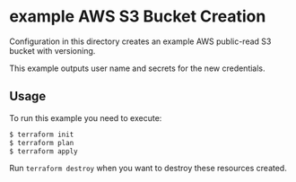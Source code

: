 # example AWS S3 Bucket Creation

Configuration in this directory creates an example AWS public-read S3 bucket with versioning.

This example outputs user name and secrets for the new credentials.

## Usage

To run this example you need to execute:

```bash
$ terraform init
$ terraform plan
$ terraform apply
```

Run `terraform destroy` when you want to destroy these resources created.

